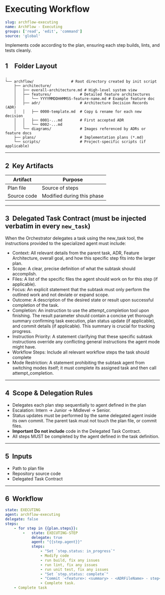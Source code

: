 # Executing Workflow

```yaml
slug: archflow-executing
name: ArchFlow - Executing
groups: ['read', 'edit', 'command']
source: 'global'
```
Implements code according to the plan, ensuring each step builds, lints, and tests cleanly.

## 1 Folder Layout

```
.
└── archflow/                 # Root directory created by init script
    ├── architecture/
    │   ├── overall-architecture.md # High-level system view
    │   ├── features/             # Detailed feature architectures
    │   │   └── YYYYMMDDHHMMSS-feature-name.md # Example feature doc
    │   ├── adr/                  # Architecture Decision Records (ADR)
    │   │   ├── 0000-template.md  # Copy & rename for each new decision
    │   │   ├── 0001-...md        # First accepted ADR
    │   │   └── 0002-...md
    │   └── diagrams/             # Images referenced by ADRs or feature docs
    ├── plans/                    # Implementation plans (*.md)
    └── scripts/                  # Project-specific scripts (if applicable)
```
---

## 2  Key Artifacts

| Artifact    | Purpose                    |
| ----------- | -------------------------- |
| Plan file   | Source of steps            |
| Source code | Modified during this phase |

---

## 3  Delegated Task Contract (must be injected verbatim in every `new_task`)

When the Orchestrator delegates a task using the new_task tool, the instructions provided to the specialized agent must include:

* Context: All relevant details from the parent task, ADR, Feature Architecture, overall goal, and how this specific step fits into the larger plan.
* Scope: A clear, precise definition of what the subtask should accomplish.
* Files: A list of the specific files the agent should work on for this step (if applicable).
* Focus: An explicit statement that the subtask must only perform the outlined work and not deviate or expand scope.
* Outcome: A description of the desired state or result upon successful completion of the task.
* Completion: An instruction to use the attempt_completion tool upon finishing. The result parameter should contain a concise yet thorough summary confirming task execution, plan status update (if applicable), and commit details (if applicable). This summary is crucial for tracking progress.
* Instruction Priority: A statement clarifying that these specific subtask instructions override any conflicting general instructions the agent mode might have.
* Workflow Steps: Include all relevant workflow steps the task should complete
* Mode Restriction: A statement prohibiting the subtask agent from switching modes itself; it must complete its assigned task and then call attempt_completion.

---

## 4  Scope & Delegation Rules

* Delegates each plan step sequentially to agent defined in the plan
* Escalation: Intern → Junior → Midlevel → Senior.
* Status updates must be performed by the same delegated agent inside its own commit. The parent task must not touch the plan file, or commit files.
* **Important** **Do not include** code in the Delegated Task Contract.
* All steps MUST be completed by the agent defined in the task definition.

---


## 5  Inputs

* Path to plan file
* Repository source code
* Delegated Task Contract

---

## 6  Workflow

```yaml
state: EXECUTING
agent: archflow-executing
delegate: false
steps:
    - for step in {{plan.steps}}:
        -   state: EXECUTING-STEP
            delegate: true
            agent: "{{step.agent}}"
            steps:
                - "Set `step.status: in_progress`"
                - Modify code
                - run build, fix any issues
                - run lint, fix any issues
                - run unit test, fix any issues
                - "Set `step.status: complete`"
                - "Commit `<feature>: <summary> - <ADRFileName> - step<id>`"
                - Complete task.
    - Complete task
```